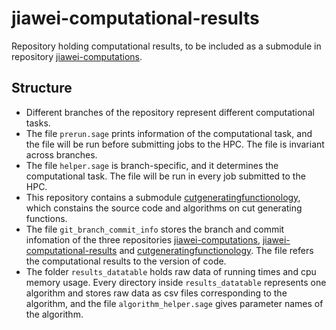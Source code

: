 # jiawei-computational-results
Repository holding computational results, to be included as a submodule in repository [jiawei-computations](https://github.com/mkoeppe/jiawei-computations). 

## Structure

- Different branches of the repository represent different computational tasks. 
- The file `prerun.sage` prints information of the computational task, and the file will be run before submitting jobs to the HPC. The file is invariant across branches.
- The file `helper.sage` is branch-specific, and it determines the computational task. The file will be run in every job submitted to the HPC.
- This repository contains a submodule [cutgeneratingfunctionology](https://github.com/mkoeppe/cutgeneratingfunctionology), which constains the source code and algorithms on cut generating functions. 
- The file `git_branch_commit_info` stores the branch and commit infomation of the three repositories [jiawei-computations](https://github.com/mkoeppe/jiawei-computations), [jiawei-computational-results](https://github.com/mkoeppe/jiawei-computational-results) and [cutgeneratingfunctionology](https://github.com/mkoeppe/cutgeneratingfunctionology). The file refers the computational results to the version of code.
- The folder `results_datatable` holds raw data of running times and cpu memory usage. Every directory inside `results_datatable` represents one algorithm and stores raw data as csv files corresponding to the algorithm, and the file `algorithm_helper.sage` gives parameter names of the algorithm.  
